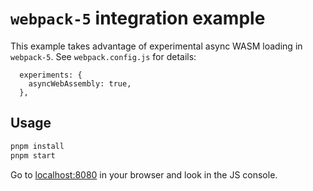 # `webpack-5` integration example

This example takes advantage of experimental async WASM loading in `webpack-5`. See `webpack.config.js` for details:

```
  experiments: {
    asyncWebAssembly: true,
  },
```

## Usage

```bash
pnpm install
pnpm start
```

Go to [localhost:8080](http://localhost:8080/) in your browser and look in the JS console.
